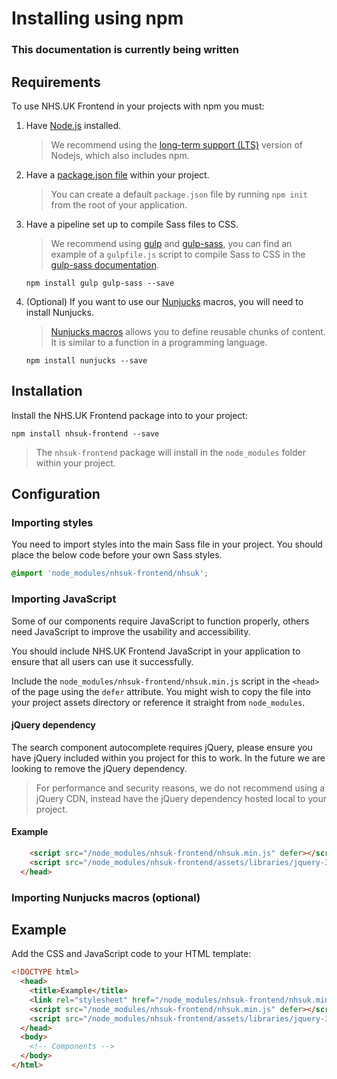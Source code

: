 # Installing using npm

### **This documentation is currently being written** 

## Requirements

To use NHS.UK Frontend in your projects with npm you must:

1. Have [Node.js](https://nodejs.org/en/) installed.

   > We recommend using the [long-term support (LTS)](https://nodejs.org/en/download/) version of Nodejs, which also includes npm.

2. Have a [package.json file](https://docs.npmjs.com/files/package.json) within your project. 

   > You can create a default `package.json` file by running `npm init` from the root of your application.

3. Have a pipeline set up to compile Sass files to CSS. 

   > We recommend using [gulp](https://gulpjs.com/) and [gulp-sass](https://www.npmjs.com/package/gulp-sass), you can find an example of a `gulpfile.js` script to compile Sass to CSS in the [gulp-sass documentation](https://www.npmjs.com/package/gulp-sass#basic-usage).

    ```
    npm install gulp gulp-sass --save
    ```

4. (Optional) If you want to use our [Nunjucks](https://mozilla.github.io/nunjucks/) macros, you will need to install Nunjucks.

   > [Nunjucks macros](https://mozilla.github.io/nunjucks/templating.html#macro) allows you to define reusable chunks of content. It is similar to a function in a programming language.  

    ```
    npm install nunjucks --save
    ````

## Installation

Install the NHS.UK Frontend package into to your project:

```
npm install nhsuk-frontend --save
```

> The `nhsuk-frontend` package will install in the `node_modules` folder within your project.

## Configuration

### Importing styles

You need to import styles into the main Sass file in your project. You should place the below code before your own Sass styles.

```SCSS
@import 'node_modules/nhsuk-frontend/nhsuk';
```

### Importing JavaScript

Some of our components require JavaScript to function properly, others need JavaScript to improve the usability and accessibility.

You should include NHS.UK Frontend JavaScript in your application to ensure that all users can use it successfully.

Include the `node_modules/nhsuk-frontend/nhsuk.min.js` script in the `<head>` of the page using the `defer` attribute. You might wish to copy the file into your project assets directory or reference it straight from `node_modules`.

#### jQuery dependency

The search component autocomplete requires jQuery, please ensure you have jQuery included within you project for this to work. In the future we are looking to remove the
jQuery dependency.

> For performance and security reasons, we do not recommend using a jQuery CDN, instead have the jQuery dependency hosted local to your project.

#### Example

```html
    <script src="/node_modules/nhsuk-frontend/nhsuk.min.js" defer></script>
    <script src="/node_modules/nhsuk-frontend/assets/libraries/jquery-3.3.1.min.js"></script>
  </head>
```

### Importing Nunjucks macros (optional)

## Example

Add the CSS and JavaScript code to your HTML template:

```html
<!DOCTYPE html>
  <head>
    <title>Example</title>
    <link rel="stylesheet" href="/node_modules/nhsuk-frontend/nhsuk.min.css">
    <script src="/node_modules/nhsuk-frontend/nhsuk.min.js" defer></script>
    <script src="/node_modules/nhsuk-frontend/assets/libraries/jquery-3.3.1.min.js"></script>
  </head>
  <body>
    <!-- Components -->
  </body>
</html>
```
